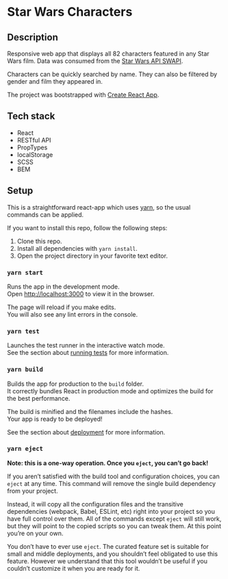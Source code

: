 # Star Wars Characters

## Description

Responsive web app that displays all 82 characters featured in any Star Wars film. Data was consumed from the [Star Wars API SWAPI](https://swapi.dev/).

Characters can be quickly searched by name. They can also be filtered by gender and film they appeared in.

The project was bootstrapped with [Create React App](https://github.com/facebook/create-react-app).

## Tech stack

- React
- RESTful API
- PropTypes
- localStorage
- SCSS
- BEM

## Setup

This is a straightforward react-app which uses [yarn](https://yarnpkg.com/), so the usual commands can be applied.

If you want to install this repo, follow the following steps:

1. Clone this repo.
2. Install all dependencies with `yarn install`.
3. Open the project directory in your favorite text editor.

### `yarn start`

Runs the app in the development mode.\
Open [http://localhost:3000](http://localhost:3000) to view it in the browser.

The page will reload if you make edits.\
You will also see any lint errors in the console.

### `yarn test`

Launches the test runner in the interactive watch mode.\
See the section about [running tests](https://facebook.github.io/create-react-app/docs/running-tests) for more information.

### `yarn build`

Builds the app for production to the `build` folder.\
It correctly bundles React in production mode and optimizes the build for the best performance.

The build is minified and the filenames include the hashes.\
Your app is ready to be deployed!

See the section about [deployment](https://facebook.github.io/create-react-app/docs/deployment) for more information.

### `yarn eject`

**Note: this is a one-way operation. Once you `eject`, you can’t go back!**

If you aren’t satisfied with the build tool and configuration choices, you can `eject` at any time. This command will remove the single build dependency from your project.

Instead, it will copy all the configuration files and the transitive dependencies (webpack, Babel, ESLint, etc) right into your project so you have full control over them. All of the commands except `eject` will still work, but they will point to the copied scripts so you can tweak them. At this point you’re on your own.

You don’t have to ever use `eject`. The curated feature set is suitable for small and middle deployments, and you shouldn’t feel obligated to use this feature. However we understand that this tool wouldn’t be useful if you couldn’t customize it when you are ready for it.
